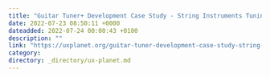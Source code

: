 ```yaml
---
title: "Guitar Tuner+ Development Case Study - String Instruments Tuning App"
date: 2022-07-23 08:50:11 +0000
dateadded: 2022-07-24 00:00:43 +0100
description: ""
link: "https://uxplanet.org/guitar-tuner-development-case-study-string-instruments-tuning-app-9108063a10a2?source=rss----819cc2aaeee0---4"
category:
directory: _directory/ux-planet.md
---
```

